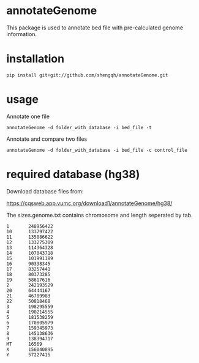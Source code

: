 # annotateGenome

This package is used to annotate bed file with pre-calculated genome information.

# installation

```
pip install git+git://github.com/shengqh/annotateGenome.git
```

# usage

Annotate one file
```
annotateGenome -d folder_with_database -i bed_file -t
```

Annotate and compare two files
```
annotateGenome -d folder_with_database -i bed_file -c control_file
```

# required database (hg38)
Download database files from: 

https://cqsweb.app.vumc.org/download1/annotateGenome/hg38/

The sizes.genome.txt contains chromosome and length seperated by tab.

```
1       248956422
10      133797422
11      135086622
12      133275309
13      114364328
14      107043718
15      101991189
16      90338345
17      83257441
18      80373285
19      58617616
2       242193529
20      64444167
21      46709983
22      50818468
3       198295559
4       190214555
5       181538259
6       170805979
7       159345973
8       145138636
9       138394717
MT      16569
X       156040895
Y       57227415
```
